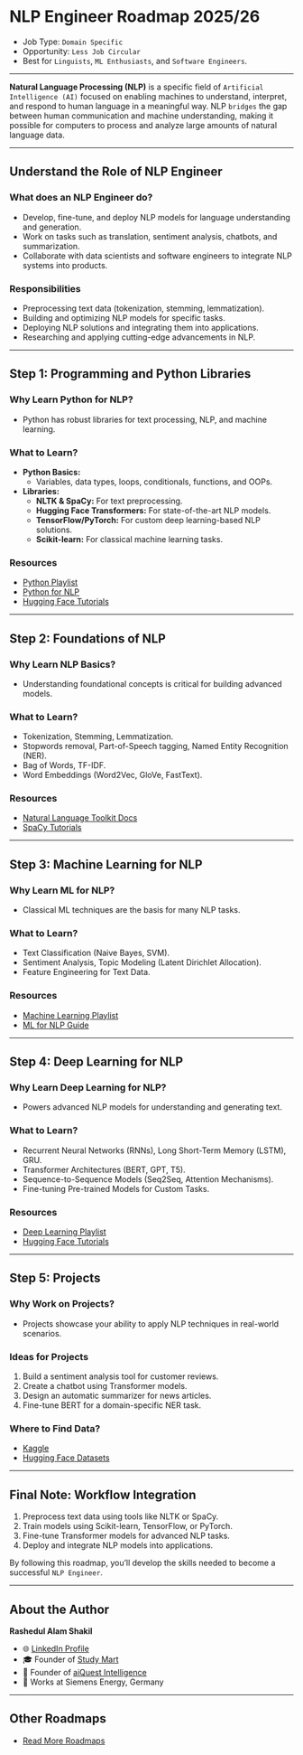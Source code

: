 # NLP Engineer Roadmap 2025/26

- Job Type: `Domain Specific`
- Opportunity: `Less Job Circular`
- Best for `Linguists`, `ML Enthusiasts`, and `Software Engineers`.

---

**Natural Language Processing (NLP)** is a specific field of `Artificial Intelligence (AI)` focused on enabling machines to understand, interpret, and respond to human language in a meaningful way. NLP `bridges` the gap between human communication and machine understanding, making it possible for computers to process and analyze large amounts of natural language data.

---
## **Understand the Role of NLP Engineer**

### **What does an NLP Engineer do?**
- Develop, fine-tune, and deploy NLP models for language understanding and generation.
- Work on tasks such as translation, sentiment analysis, chatbots, and summarization.
- Collaborate with data scientists and software engineers to integrate NLP systems into products.

### **Responsibilities**
- Preprocessing text data (tokenization, stemming, lemmatization).
- Building and optimizing NLP models for specific tasks.
- Deploying NLP solutions and integrating them into applications.
- Researching and applying cutting-edge advancements in NLP.

---

## **Step 1: Programming and Python Libraries**

### **Why Learn Python for NLP?**
- Python has robust libraries for text processing, NLP, and machine learning.

### **What to Learn?**
- **Python Basics:**
  - Variables, data types, loops, conditionals, functions, and OOPs.
- **Libraries:**
  - **NLTK & SpaCy:** For text preprocessing.
  - **Hugging Face Transformers:** For state-of-the-art NLP models.
  - **TensorFlow/PyTorch:** For custom deep learning-based NLP solutions.
  - **Scikit-learn:** For classical machine learning tasks.

### **Resources**
- [Python Playlist](https://www.youtube.com/playlist?list=PLKdU0fuY4OFf7qj4eoBtvALAB_Ml2rN0V)
- [Python for NLP](https://aiquest.org/courses/become-a-python-developer/)
- [Hugging Face Tutorials](https://huggingface.co/transformers/)

---

## **Step 2: Foundations of NLP**

### **Why Learn NLP Basics?**
- Understanding foundational concepts is critical for building advanced models.

### **What to Learn?**
- Tokenization, Stemming, Lemmatization.
- Stopwords removal, Part-of-Speech tagging, Named Entity Recognition (NER).
- Bag of Words, TF-IDF.
- Word Embeddings (Word2Vec, GloVe, FastText).

### **Resources**
- [Natural Language Toolkit Docs](https://www.nltk.org/)
- [SpaCy Tutorials](https://spacy.io/)

---

## **Step 3: Machine Learning for NLP**

### **Why Learn ML for NLP?**
- Classical ML techniques are the basis for many NLP tasks.

### **What to Learn?**
- Text Classification (Naive Bayes, SVM).
- Sentiment Analysis, Topic Modeling (Latent Dirichlet Allocation).
- Feature Engineering for Text Data.

### **Resources**
- [Machine Learning Playlist](https://www.youtube.com/playlist?list=PLKdU0fuY4OFfWY36nDJDlI26jXwInSm8f)
- [ML for NLP Guide](https://aiquest.org/courses/data-science-machine-learning/)

---

## **Step 4: Deep Learning for NLP**

### **Why Learn Deep Learning for NLP?**
- Powers advanced NLP models for understanding and generating text.

### **What to Learn?**
- Recurrent Neural Networks (RNNs), Long Short-Term Memory (LSTM), GRU.
- Transformer Architectures (BERT, GPT, T5).
- Sequence-to-Sequence Models (Seq2Seq, Attention Mechanisms).
- Fine-tuning Pre-trained Models for Custom Tasks.

### **Resources**
- [Deep Learning Playlist](https://www.youtube.com/playlist?list=PLKdU0fuY4OFdFUCFcUp-7VD4bLXr50hgb)
- [Hugging Face Tutorials](https://huggingface.co/transformers/)

---

## **Step 5: Projects**

### **Why Work on Projects?**
- Projects showcase your ability to apply NLP techniques in real-world scenarios.

### **Ideas for Projects**
1. Build a sentiment analysis tool for customer reviews.
2. Create a chatbot using Transformer models.
3. Design an automatic summarizer for news articles.
4. Fine-tune BERT for a domain-specific NER task.

### **Where to Find Data?**
- [Kaggle](https://www.kaggle.com/datasets)
- [Hugging Face Datasets](https://huggingface.co/datasets)

---

## **Final Note: Workflow Integration**
1. Preprocess text data using tools like NLTK or SpaCy.
2. Train models using Scikit-learn, TensorFlow, or PyTorch.
3. Fine-tune Transformer models for advanced NLP tasks.
4. Deploy and integrate NLP models into applications.

By following this roadmap, you’ll develop the skills needed to become a successful `NLP Engineer`.

---

## About the Author
**Rashedul Alam Shakil**  
- 🌐 [LinkedIn Profile](https://www.linkedin.com/in/kmrashedulalam/)  
- 🎓 Founder of [Study Mart](https://www.youtube.com/@StudyMart)  
- 🤖 Founder of [aiQuest Intelligence](https://aiquest.org/)  
- 💼 Works at Siemens Energy, Germany  

---

## Other Roadmaps
- [Read More Roadmaps](https://github.com/rashakil-ds/Roadmap-Docs)

